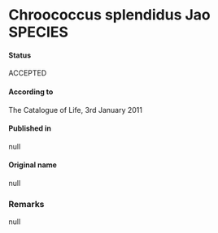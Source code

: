 # Chroococcus splendidus Jao SPECIES

#### Status
ACCEPTED

#### According to
The Catalogue of Life, 3rd January 2011

#### Published in
null

#### Original name
null

### Remarks
null